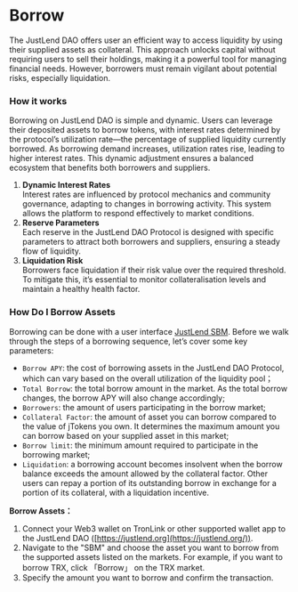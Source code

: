 # Borrow

The JustLend DAO offers user an efficient way to access liquidity by using their supplied assets as collateral. This approach unlocks capital without requiring users to sell their holdings, making it a powerful tool for managing financial needs. However, borrowers must remain vigilant about potential risks, especially liquidation.



### How it works

Borrowing on JustLend DAO is simple and dynamic. Users can leverage their deposited assets to borrow tokens, with interest rates determined by the protocol’s utilization rate—the percentage of supplied liquidity currently borrowed. As borrowing demand increases, utilization rates rise, leading to higher interest rates. This dynamic adjustment ensures a balanced ecosystem that benefits both borrowers and suppliers.

1. **Dynamic Interest Rates**\
   Interest rates are influenced by protocol mechanics and community governance, adapting to changes in borrowing activity. This system allows the platform to respond effectively to market conditions.
2. **Reserve Parameters**\
   Each reserve in the JustLend DAO Protocol is designed with specific parameters to attract both borrowers and suppliers, ensuring a steady flow of liquidity.
3. **Liquidation Risk**\
   Borrowers face liquidation if their risk value over the required threshold. To mitigate this, it’s essential to monitor collateralisation levels and maintain a healthy health factor.



### How Do I Borrow Assets

Borrowing can be done with a user interface [JustLend SBM](https://app.justlend.org/homeNew?lang=en-US). Before we walk through the steps of a borrowing sequence, let’s cover some key parameters:

* `Borrow APY`: the cost of borrowing assets in the JustLend DAO Protocol, which can vary based on the overall utilization of the liquidity pool；
* `Total Borrow`: the total borrow amount in the market. As the total borrow changes, the borrow APY will also change accordingly;
* `Borrowers`: the amount of users participating in the borrow market;
* `Collateral Factor`: the amount of asset you can borrow compared to the value of jTokens you own. It determines the maximum amount you can borrow based on your supplied asset in this market;
* `Borrow limit`: the minimum amount required to participate in the borrowing market;
* `Liquidation`: a borrowing account becomes insolvent when the borrow balance exceeds the amount allowed by the collateral factor. Other users can repay a portion of its outstanding borrow in exchange for a portion of its collateral, with a liquidation incentive.

**Borrow Assets：**

1. Connect your Web3 wallet on TronLink or other supported wallet app to the JustLend DAO ([https://justlend.org](https://justlend.org/)).
2. Navigate to the "SBM" and choose the asset you want to borrow from the supported assets listed on the markets. For example, if you want to borrow TRX, click 「Borrow」 on the TRX market.
3. Specify the amount you want to borrow and confirm the transaction.
